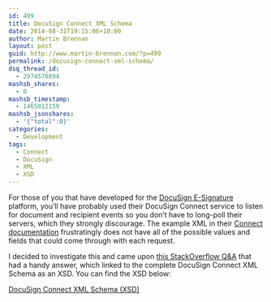 ```yaml
---
id: 499
title: DocuSign Connect XML Schema
date: 2014-08-31T19:15:06+10:00
author: Martin Brennan
layout: post
guid: http://www.martin-brennan.com/?p=499
permalink: /docusign-connect-xml-schema/
dsq_thread_id:
  - 2974578894
mashsb_shares:
  - 0
mashsb_timestamp:
  - 1465012159
mashsb_jsonshares:
  - '{"total":0}'
categories:
  - Development
tags:
  - Connect
  - DocuSign
  - XML
  - XSD
---
```

For those of you that have developed for the <a href="https://www.docusign.com" target="_blank" title="DocuSign">DocuSign E-Signature</a> platform, you&#8217;ll have probably used their DocuSign Connect service to listen for document and recipient events so you don&#8217;t have to long-poll their servers, which they strongly discourage. The example XML in their <a href="https://www.docusign.com/sites/default/files/DocuSign_Connect_Service_Guide.pdf" target="_blank" title="DocuSign Connect Service Guide">Connect documentation</a> frustratingly does not have all of the possible values and fields that could come through with each request.

I decided to investigate this and came upon [this StackOverflow Q&A](http://stackoverflow.com/questions/24653205/connect-docusign-xsd "StackOverflow") that had a handy answer, which linked to the complete DocuSign Connect XML Schema as an XSD. You can find the XSD below:

<a href="https://www.docusign.net/api/3.0/schema/dsx.xsd" target="_blank" title="DocuSign Connect XML Schema (XSD)">DocuSign Connect XML Schema (XSD)</a>